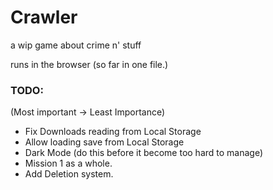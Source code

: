 # Crawler

a wip game about crime n' stuff

runs in the browser (so far in one file.)

### TODO:

(Most important -> Least Importance)
- Fix Downloads reading from Local Storage
- Allow loading save from Local Storage
- Dark Mode (do this before it become too hard to manage)
- Mission 1 as a whole.
- Add Deletion system.

